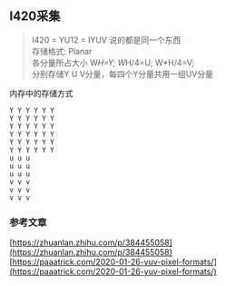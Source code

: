 ## I420采集
> I420 = YU12 = IYUV 说的都是同一个东西  
> 存储格式: Planar  
> 各分量所占大小 W*H=Y; W*H/4=U; W*H/4=V;  
> 分别存储Y U V分量，每四个Y分量共用一组UV分量

内存中的存储方式
```
Y Y Y Y Y Y
Y Y Y Y Y Y
Y Y Y Y Y Y
Y Y Y Y Y Y
Y Y Y Y Y Y
Y Y Y Y Y Y
u u u
u u u
u u u
v v v
v v v
v v v
```

### 参考文章
[https://zhuanlan.zhihu.com/p/384455058](https://zhuanlan.zhihu.com/p/384455058)  
[https://paaatrick.com/2020-01-26-yuv-pixel-formats/](https://paaatrick.com/2020-01-26-yuv-pixel-formats/)